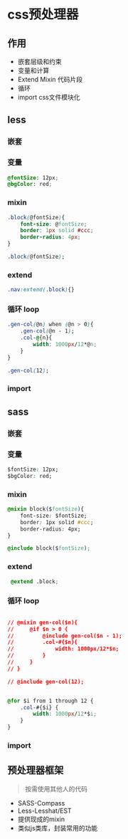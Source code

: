 # css预处理器

## 作用

- 嵌套层级和约束
- 变量和计算 
- Extend Mixin 代码片段
- 循环
- import css文件模块化


## less

### 嵌套

### 变量

```css
@fontSize: 12px;
@bgColor: red;
```

### mixin

```css
.block(@fontSize){
    font-size: @fontSize;
    border: 1px solid #ccc;
    border-radius: 4px;
}

.block(@fontSize);
```


### extend

```css
.nav:extend(.block){}
```

### 循环 loop

```css
.gen-col(@n) when (@n > 0){
    .gen-col(@n - 1);
    .col-@{n}{
        width: 1000px/12*@n;
    }
}

.gen-col(12);
```



### import



## sass

### 嵌套

### 变量
```css
$fontSize: 12px;
$bgColor: red;
```


### mixin


```css
@mixin block($fontSize){
    font-size: $fontSize;
    border: 1px solid #ccc;
    border-radius: 4px;
}

@include block($fontSize);
```


### extend

```css
 @extend .block;
```

### 循环 loop

```css

// @mixin gen-col($n){
//     @if $n > 0 {
//         @include gen-col($n - 1);
//         .col-#{$n}{
//             width: 1000px/12*$n;
//         }
//     }
// }

// @include gen-col(12);


@for $i from 1 through 12 {
    .col-#{$i} {
        width: 1000px/12*$i;
    }
}

```


### import



## 预处理器框架

> 按需使用其他人的代码

- SASS-Compass
- Less-Lesshat/EST
- 提供现成的mixin
- 类似js类库，封装常用的功能 